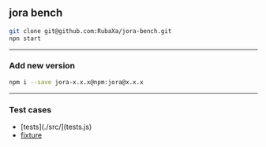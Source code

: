 jora bench
----------

```sh
git clone git@github.com:RubaXa/jora-bench.git
npn start
```

---

### Add new version

```sh
npm i --save jora-x.x.x@npm:jora@x.x.x
```

---

### Test cases

 - [tests](./src/](tests.js)
 - [fixture](fixture.js)